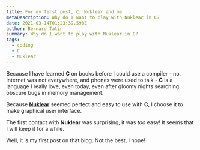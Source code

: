 ```yaml
---
title: For my first post, C, Nuklear and me
metaDescription: Why do I want to play with Nuklear in C?
date: 2021-03-14T01:23:39.598Z
author: Bernard Tatin
summary: Why do I want to play with Nuklear in C?
tags:
  - coding
  - C
  - Nuklear
---
```


Because I have learned **C** on books before I could use a compiler - no, Internet was not everywhere, and phones were used to talk - **C** is a language I really love, even today, even after gloomy nights searching obscure bugs in memory management.

Because **[Nuklear](https://github.com/Immediate-Mode-UI/Nuklear)** seemed perfect and easy to use with **C**, I choose it to make graphical user interface.

The first contact with **Nuklear** was surprising, it was _too_ easy! It seems that I will keep it for a while.

Well, it is my first post on that blog. Not the best, I hope!
